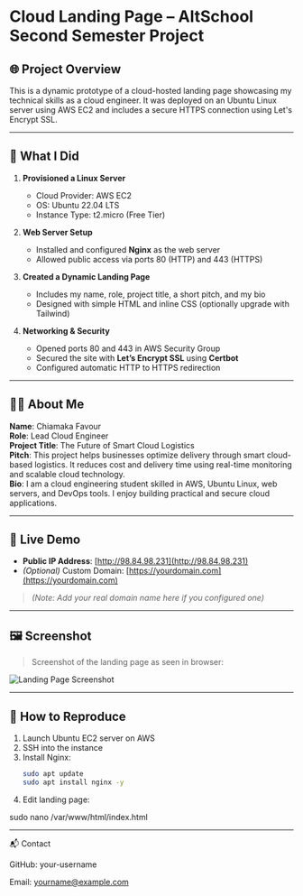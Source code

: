 # Cloud Landing Page – AltSchool Second Semester Project

## 🌐 Project Overview
This is a dynamic prototype of a cloud-hosted landing page showcasing my technical skills as a cloud engineer. It was deployed on an Ubuntu Linux server using AWS EC2 and includes a secure HTTPS connection using Let's Encrypt SSL.

---

## 🔧 What I Did

1. **Provisioned a Linux Server**
   - Cloud Provider: AWS EC2
   - OS: Ubuntu 22.04 LTS
   - Instance Type: t2.micro (Free Tier)

2. **Web Server Setup**
   - Installed and configured **Nginx** as the web server
   - Allowed public access via ports 80 (HTTP) and 443 (HTTPS)

3. **Created a Dynamic Landing Page**
   - Includes my name, role, project title, a short pitch, and my bio
   - Designed with simple HTML and inline CSS (optionally upgrade with Tailwind)

4. **Networking & Security**
   - Opened ports 80 and 443 in AWS Security Group
   - Secured the site with **Let’s Encrypt SSL** using **Certbot**
   - Configured automatic HTTP to HTTPS redirection

---

## 👩‍💻 About Me

**Name**: Chiamaka Favour  
**Role**: Lead Cloud Engineer  
**Project Title**: The Future of Smart Cloud Logistics  
**Pitch**: This project helps businesses optimize delivery through smart cloud-based logistics. It reduces cost and delivery time using real-time monitoring and scalable cloud technology.  
**Bio**: I am a cloud engineering student skilled in AWS, Ubuntu Linux, web servers, and DevOps tools. I enjoy building practical and secure cloud applications.

---

## 📍 Live Demo

- **Public IP Address**: [http://98.84.98.231](http://98.84.98.231)  
- *(Optional)* Custom Domain: [https://yourdomain.com](https://yourdomain.com)  
> *(Note: Add your real domain name here if you configured one)*

---

## 🖼️ Screenshot

> Screenshot of the landing page as seen in browser:

![Landing Page Screenshot](screenshot.png)

---

## 📁 How to Reproduce

1. Launch Ubuntu EC2 server on AWS
2. SSH into the instance
3. Install Nginx:
   ```bash
   sudo apt update
   sudo apt install nginx -y

4. Edit landing page:

sudo nano /var/www/html/index.html



---

📬 Contact

GitHub: your-username

Email: yourname@example.com
